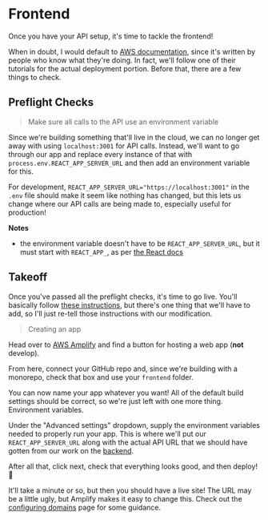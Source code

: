 # Frontend

Once you have your API setup, it's time to tackle the frontend!

When in doubt, I would default to [AWS documentation](https://docs.aws.amazon.com/amplify/latest/userguide/welcome.html),
since it's written by people who know what they're doing. In fact, we'll
follow one of their tutorials for the actual deployment portion. Before that,
there are a few things to check.

## Preflight Checks

> Make sure all calls to the API use an environment variable

Since we're building something that'll live in the cloud, we can no longer get
away with using `localhost:3001` for API calls. Instead, we'll want to go
through our app and replace every instance of that with `process.env.REACT_APP_SERVER_URL`
and then add an environment variable for this.

For development, `REACT_APP_SERVER_URL="https://localhost:3001"` in the `.env`
file should make it seem like nothing has changed, but this lets us change
where our API calls are being made to, especially useful for production!

**Notes**
- the environment variable doesn't have to be `REACT_APP_SERVER_URL`, but it
  must start with `REACT_APP_`, as per [the React docs](https://create-react-app.dev/docs/adding-custom-environment-variables/)

## Takeoff

Once you've passed all the preflight checks, it's time to go live. You'll
basically follow [these instructions](https://aws.amazon.com/getting-started/hands-on/host-static-website/),
but there's one thing that we'll have to add, so I'll just re-tell those
instructions with our modification.

> Creating an app

Head over to [AWS Amplify](https://console.aws.amazon.com/amplify/home) and
find a button for hosting a web app (**not** develop).

From here, connect your GitHub repo and, since we're building with a monorepo,
check that box and use your `frontend` folder.

You can now name your app whatever you want! All of the default build settings
should be correct, so we're just left with one more thing. Environment variables.

Under the "Advanced settings" dropdown, supply the environment variables needed
to properly run your app. This is where we'll put our `REACT_APP_SERVER_URL`
along with the actual API URL that we should have gotten from our work on the
[backend](backend/).

After all that, click next, check that everything looks good, and then deploy! :tada:

It'll take a minute or so, but then you should have a live site! The URL may be
a little ugly, but Amplify makes it easy to change this. Check out the [configuring
domains](frontend/domains.md) page for some guidance.
